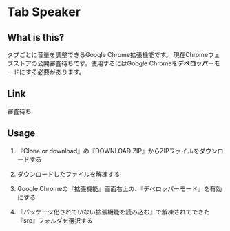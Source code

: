 # Tab Speaker
## What is this?
タブごとに音量を調整できるGoogle Chrome拡張機能です。
現在Chromeウェブストアの公開審査待ちです。使用するにはGoogle Chromeを**デベロッパー**モードにする必要があります。

## Link
審査待ち

## Usage
1. 『Clone or download』の『DOWNLOAD ZIP』からZIPファイルをダウンロードする

2. ダウンロードしたファイルを解凍する

3. Google Chromeの『拡張機能』画面右上の、『デベロッパーモード』を有効にする

4. 『パッケージ化されていない拡張機能を読み込む』で解凍されてできた『src』フォルダを選択する

